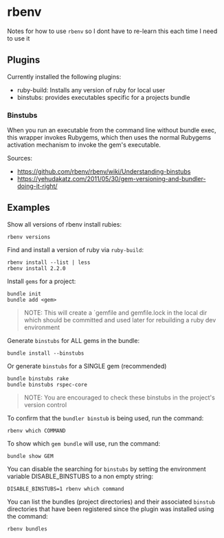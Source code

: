 # rbenv

Notes for how to use `rbenv` so I dont have to re-learn this each time I need to use it

## Plugins

Currently installed the following plugins:
  - ruby-build: Installs any version of ruby for local user
  - binstubs: provides executables specific for a projects bundle

### Binstubs

When you run an executable from the command line without bundle exec, this wrapper invokes
Rubygems, which then uses the normal Rubygems activation mechanism to invoke the gem's executable.

Sources:
  - https://github.com/rbenv/rbenv/wiki/Understanding-binstubs
  - https://yehudakatz.com/2011/05/30/gem-versioning-and-bundler-doing-it-right/





## Examples

Show all versions of rbenv install rubies:
```
rbenv versions
```

Find and install a version of ruby via `ruby-build`:
```
rbenv install --list | less
rbenv install 2.2.0
```

Install `gems` for a project:
```
bundle init
bundle add <gem>
```
> NOTE: This will create a `gemfile and gemfile.lock in the local dir
> which should be committed and used later for rebuilding a ruby dev
> environment

Generate `binstubs` for ALL gems in the bundle:
```
bundle install --binstubs
```

Or generate `binstubs` for a SINGLE gem (recommended)
```
bundle binstubs rake
bundle binstubs rspec-core
```
> NOTE: You are encouraged to check these binstubs in the project's version control

To confirm that the `bundler binstub` is being used, run the command:
```
rbenv which COMMAND
```

To show which `gem bundle` will use, run the command:
```
bundle show GEM
```

You can disable the searching for `binstubs` by setting the environment variable DISABLE_BINSTUBS to a non empty string:
```
DISABLE_BINSTUBS=1 rbenv which command
```

You can list the bundles (project directories) and their associated `binstub` directories that have been registered since
the plugin was installed using the command:
```
rbenv bundles
```
